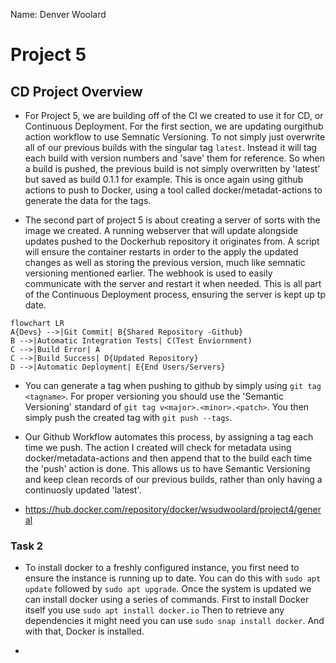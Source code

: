Name: Denver Woolard

# Project 5

## CD Project Overview

  - For Project 5, we are building off of the CI we created to use it for CD, or Continuous Deployment. For the first section, we are updating ourgithub action workflow to use Semnatic Versioning. To not simply just overwrite all of our previous builds with the singular tag `latest`. Instead it will tag each build with version numbers and 'save' them for reference. So when a build is pushed, the previous build is not simply overwritten by 'latest' but saved as build 0.1.1 for example. This is once again using github actions to push to Docker, using a tool called docker/metadat-actions to generate the data for the tags. 

  - The second part of project 5 is about creating a server of sorts with the image we created. A running webserver that will update alongside updates pushed to the Dockerhub repository it originates from. A script will ensure the container restarts in order to the apply the updated changes as well as storing the previous version, much like semnatic versioning mentioned earlier. The webhook is used to easily communicate with the server and restart it when needed. This is all part of the Continuous Deployment process, ensuring the server is kept up tp date.

  ```mermaid
flowchart LR
A{Devs} -->|Git Commit| B{Shared Repository -Github}
B -->|Automatic Integration Tests| C(Test Enviornment)
C -->|Build Error| A
C -->|Build Success| D{Updated Repository}
D -->|Automatic Deployment| E{End Users/Servers}
```

  - You can generate a tag when pushing to github by simply using `git tag <tagname>`. For proper versioning you should use the 'Semantic Versioning' standard of `git tag v<major>.<minor>.<patch>`. You then simply push the created tag with `git push --tags`.

  - Our Github Workflow automates this process, by assigning a tag each time we push. The action I created will check for metadata using docker/metadata-actions and then append that to the build each time the 'push' action is done. This allows us to have Semantic Versioning and keep clean records of our previous builds, rather than only having a continuosly updated 'latest'.

  - https://hub.docker.com/repository/docker/wsudwoolard/project4/general

 ### Task 2

  - To install docker to a freshly configured instance, you first need to ensure the instance is running up to date. You can do this with `sudo apt update` followed by `sudo apt upgrade`. Once the system is updated we can install docker using a series of commands. First to install Docker itself you use `sudo apt install docker.io` Then to retrieve any dependencies it might need you can use `sudo snap install docker`. And with that, Docker is installed.
    
  - 
